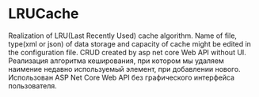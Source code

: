 # LRUCache
Realization of LRU(Last Recently Used) cache algorithm. Name of file, type(xml or json) of data storage and capacity of cache might be edited in the configuration file. CRUD created by asp net core Web API without UI.
Реализация алгоритма кеширования, при котором мы удаляем наимение недавно используемый элемент, при добавлении нового. Использован ASP Net Core Web API без графического интерфейса пользователя.
